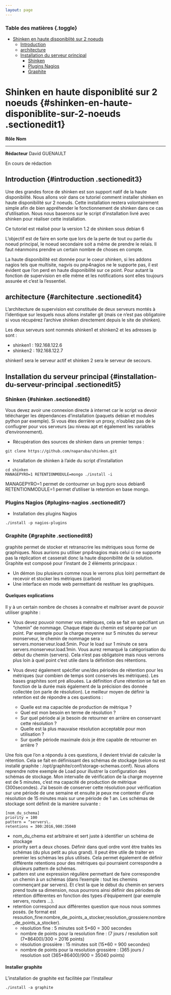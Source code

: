 ```yaml
---
layout: page
---
```


### Table des matières {.toggle}

-   [Shinken en haute disponiblité sur 2
    noeuds](shinken-ha-2noeuds.html#shinken-en-haute-disponiblite-sur-2-noeuds)
    -   [Introduction](shinken-ha-2noeuds.html#introduction)
    -   [architecture](shinken-ha-2noeuds.html#architecture)
    -   [Installation du serveur
        principal](shinken-ha-2noeuds.html#installation-du-serveur-principal)
        -   [Shinken](shinken-ha-2noeuds.html#shinken)
        -   [Plugins Nagios](shinken-ha-2noeuds.html#plugins-nagios)
        -   [Graphite](shinken-ha-2noeuds.html#graphite)

Shinken en haute disponiblité sur 2 noeuds {#shinken-en-haute-disponiblite-sur-2-noeuds .sectionedit1}
==========================================

  **Rôle**        **Nom**
  --------------- ----------------
  **Rédacteur**   David GUENAULT

En cours de rédaction

Introduction {#introduction .sectionedit3}
------------

Une des grandes force de shinken est son support natif de la haute
disponibilité. Nous allons voir dans ce tutoriel comment installer
shinken en haute disponibilité sur 2 noeuds. Cette installation restera
volontairement simple afin de bien appréhender le fonctionnement de
shinken dans ce cas d’utilisation. Nous nous baserons sur le script
d’installation livré avec shinken pour réaliser cette installation.

Ce tutoriel est réalisé pour la version 1.2 de shinken sous debian 6

L’objectif est de faire en sorte que lors de la perte de tout ou partie
du noeud principal, le noeud secondaire soit a même de prendre le
relais. Il faut néanmoins prendre un certain nombre de choses en compte.

La haute disponibilité est donnée pour le coeur shinken, si les addons
nagios tels que multisite, nagvis ou pnp4nagios ne le supporte pas, il
est évident que l’on perd en haute disponibilité sur ce point. Pour
autant la fonction de supervision en elle même et les notifications sont
elles toujours assurée et c’est la l’essentiel.

architecture {#architecture .sectionedit4}
------------

L’architecture de supervision est constituée de deux serveurs montés à
l’identique sur lesquels nous allons installer git (mais ce n’est pas
obligatoire si vous récupérez l’archive shinken directement depuis le
site de shinken).

Les deux serveurs sont nommés shinken1 et shinken2 et les adresses ip
sont :

-   shinken1 : 192.168.122.6
-   shinken2 : 192.168.122.7

shinken1 sera le serveur actif et shinken 2 sera le serveur de secours.

Installation du serveur principal {#installation-du-serveur-principal .sectionedit5}
---------------------------------

### Shinken {#shinken .sectionedit6}

Vous devez avoir une connexion directe à internet car le script va
devoir télécharger les dépendances d’installation (paquets debian et
modules python par exemple). Si vous êtes derrière un proxy, n’oubliez
pas de le confiugrer pour vos serveurs (au niveau apt et également les
variables d’environnement).

-   Récupération des sources de shinken dans un premier temps :

~~~~ {.code}
git clone https://github.com/naparuba/shinken.git
~~~~

-   Installation de shinken à l’aide du script d’installation

~~~~ {.code}
cd shinken
MANAGEPYRO=1 RETENTIONMODULE=mongo ./install -i
~~~~

MANAGEPYRO=1 permet de contourner un bug pyro sous debian6
RETENTIONMODULE=1 permet d’utiliser la retention en base mongo.

### Plugins Nagios {#plugins-nagios .sectionedit7}

-   Installation des plugins Nagios

~~~~ {.code}
./install -p nagios-plugins
~~~~

### Graphite {#graphite .sectionedit8}

graphite permet de stocker et retranscrire les métriques sous forme de
graphiques. Nous aurions pu utiliser pnp4nagios mais celui ci ne
supporte pas la réplication et casserait donc la haute disponibilité de
la solution. Graphite est composé pour l’instant de 2 éléments
principaux :

-   Un démon (ou plusieurs comme nous le verrons plus loin) permettant
    de recevoir et stocker les métriques (carbon)
-   Une interface en mode web permettant de restituer les graphiques.

#### Quelques explications

Il y à un certain nombre de choses à connaitre et maîtriser avant de
pouvoir utiliser graphite :

-   Vous devez pouvoir nommer vos métriques, cela se fait en spécifiant
    un “chemin” de nommage. Chaque étape du chemin est séparée par un
    point. Par exemple pour la charge moyenne sur 5 minutes du serveur
    monserveur, le chemin de nommage sera :
    servers.monserveur.load.5min. Pour le load sur 1 minute ce sera
    servers.monserveur.load.1min. Vous aurez remarqué la catégorisation
    du début du chemin (servers). Cela n’est pas obligatoire mais nous
    verrons plus loin à quel point c’est utile dans la définition des
    rétentions.

-   Vous devez également spécifier une/des périodes de rétention pour
    les métriques (sur combien de temps sont conservés les métriques).
    Les bases graphites sont pré allouées. La définition d’une rétention
    se fait en fonction de la durée mais également de la précision des
    donnée collectée (on parle de résolution). Le meilleur moyen de
    définir la retention est de répondre a ces questions :
    -   Quelle est ma capacitée de production de métrique ?
    -   Quel est mon besoin en terme de résolution ?
    -   Sur quel période ai je besoin de retourner en arrière en
        conservant cette résolution ?
    -   Quelle est la plus mauvaise résolution acceptable pour mon
        utilisation ?
    -   Sur quelle période maximale dois je être capable de retourner en
        arrière ?

Une fois que l’on a répondu à ces questions, il devient trivial de
calculer la rétention. Cela se fait en définissant des schémas de
stockage (selon ou est installé graphite :
/opt/graphite/conf/storage-schemas.conf). Nous allons reprendre notre
exemple de Load pour illustrer la configuration des schémas de stockage.
Mon intervalle de vérification de la charge moyenne est de 5 minutes,
c’est ma capacité de production de métrique (300secondes). J’ai besoin
de conserver cette résolution pour vérification sur une période de une
semaine et ensuite je peux me contenter d’une résolution de 15 minutes
mais sur une période de 1 an. Les schémas de stockage sont définit de la
manière suivante :

~~~~ {.code}
[nom_du_schema]
priority = 100
pattern = ^servers\.
retentions = 300:2016,900:35040
~~~~

-   nom\_du\_chema est arbitraire et sert juste à identifier un schéma
    de stockage
-   priority sert a deux choses. Définir dans quel ordre vont être
    traités les schémas (du plus petit au plus grand). Il peut être
    utile de traiter en premier les schémas les plus utilisés. Cela
    permet également de définir différente retentions pour des métriques
    qui pourraient correspondre a plusieurs pattern de schémas.
-   pattern est une expression régulière permettant de faire
    correspondre un chemin à un schémas (dans l’exemple : tout les
    chemins commençant par servers). Et c’est la que le début du chemin
    en servers prend toute sa dimension, nous pourrons ainsi définir des
    périodes de rétention différentes en fonction des types d’équipement
    (par exemple servers, routers …).
-   retention correspond aux différentes question que nous nous sommes
    posés. (le format est
    resoution\_fine:nombre\_de\_points\_a\_stocker,resolution\_grossiere:nombre\_de\_points\_a\_stocker).
    -   résolution fine : 5 minutes soit 5\*60 = 300 secondes
    -   nombre de points pour la resolution fine : (7 jours / resolution
        soit (7\*86400)/300 = 2016 points)
    -   résolution grossière : 15 minutes soit (15\*60 = 900 secondes)
    -   nombre de points pour la resolution grossière : (365 jours /
        resolution soit (365\*86400)/900 = 35040 points)

#### Installer graphite

L’installation de graphite est facilitée par l’installeur

~~~~ {.code}
./install -a graphite
~~~~
